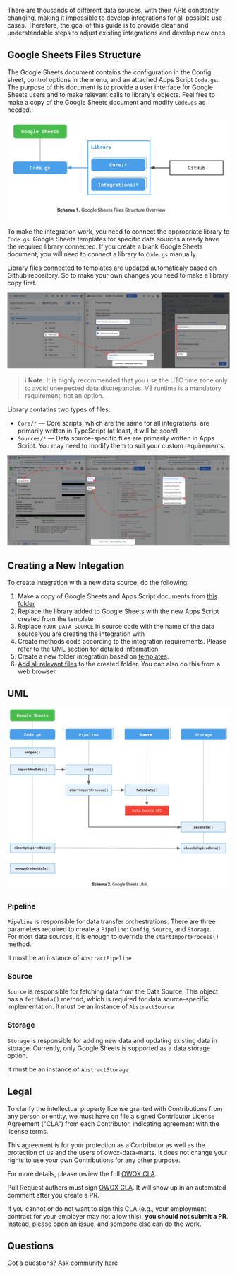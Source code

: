 There are thousands of different data sources, with their APIs constantly changing, making it impossible to develop integrations for all possible use cases.
Therefore, the goal of this guide is to provide clear and understandable steps to adjust existing integrations and develop new ones.

## Google Sheets Files Structure 
The Google Sheets document contains the configuration in the Config sheet, control options in the menu, and an attached Apps Script `Code.gs`. The purpose of this document is to provide a user interface for Google Sheets users and to make relevant calls to library's objects. Feel free to make a copy of the Google Sheets document and modify `Code.gs` as needed.

![Google Sheets Files Schema](res/google-sheets-files-structure.svg)

To make the integration work, you need to connect the appropriate library to `Code.gs`. Google Sheets templates for specific data sources already have the required library connected. If you create a blank Google Sheets document, you will need to connect a library to `Code.gs` manually.

Library files connected to templates are updated automaticaly based on Github repository. So to make your own changes you need to make a library copy first.

![Google Sheets Adding Apps Script Library](res/google-sheets-adding-apps-script-library.png)

> ℹ️ **Note:** It is highly recommended that you use the UTC time zone only to avoid unexpected data discrepancies. V8 runtime is a mandatory requirement, not an option.

Library contatins two types of files: 
- `Core/*` — Core scripts, which are the same for all integrations, are primarily written in TypeScript (at least, it will be soon!)
- `Sources/*` — Data source-specific files are primarily written in Apps Script. You may need to modify them to suit your custom requirements.

![Google Sheets Files Schema](res/google-sheets-files-links.png)

## Creating a New Integation

To create integration with a new data source, do the following:
1. Make a copy of Google Sheets and Apps Script documents from [this folder](https://drive.google.com/drive/u/0/folders/1Yy2QOb0B6-DcKaowmjH3jxtdi8q2KtoU)
2. Replace the library added to Google Sheets with the new Apps Script created from the template
3. Replace `YOUR_DATA_SOURCE` in source code with the name of the data source you are creating the integration with
4. Create methods code according to the integration requirements. Please refer to the UML section for detailed information.
5. Create a new folder integration based on [templates](src/Templates).
6. [Add all relevant files](https://docs.github.com/en/repositories/working-with-files/managing-files/adding-a-file-to-a-repository) to the created folder. You can also do this from a web browser
## UML
![Google Sheets UML](res/google-sheets-uml.svg)
### Pipeline
`Pipeline` is responsible for data transfer orchestrations. There are three parameters required to create a `Pipeline`: `Config`, `Source`, and `Storage`.  
For most data sources, it is enough to override the `startImportProcess()` method.

It must be an instance of `AbstractPipeline`

### Source
`Source` is responsible for fetching data from the Data Source. This object has a `fetchData()` method, which is required for data source-specific implementation.
It must be an instance of `AbstractSource`

### Storage
`Storage` is responsible for adding new data and updating existing data in storage. Currently, only Google Sheets is supported as a data storage option.

It must be an instance of `AbstractStorage`

## Legal
To clarify the intellectual property license granted with Contributions from any person or entity, we must have on file a signed Contributor License Agreement ("CLA") from each Contributor, indicating agreement with the license terms.

This agreement is for your protection as a Contributor as well as the protection of us and the users of owox-data-marts. It does not change your rights to use your own Contributions for any other purpose.

For more details, please review the full [OWOX CLA](https://cla-assistant.io/OWOX/js-data-connectors).

Pull Request authors must sign [OWOX CLA](https://cla-assistant.io/OWOX/js-data-connectors). It will show up in an automated comment after you create a PR.

If you cannot or do not want to sign this CLA (e.g., your employment contract for your employer may not allow this), **you should not submit a PR**. Instead, please open an issue, and someone else can do the work.

## Questions
Got a questions? Ask community [here](../../discussions/categories/q-a)
